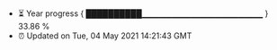 - ⏳ Year progress { ██████████▁▁▁▁▁▁▁▁▁▁▁▁▁▁▁▁▁▁▁▁ } 33.86 %
- ⏰ Updated on Tue, 04 May 2021 14:21:43 GMT

